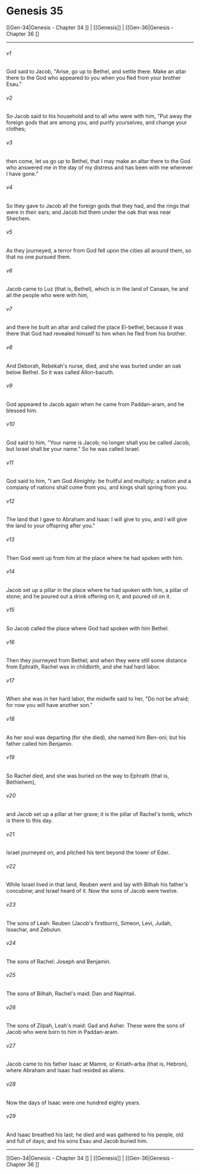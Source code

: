 # Genesis 35

[[Gen-34|Genesis - Chapter 34 ]] | [[Genesis]] | [[Gen-36|Genesis - Chapter 36 ]]
***

###### v1
God said to Jacob, "Arise, go up to Bethel, and settle there. Make an altar there to the God who appeared to you when you fled from your brother Esau."
###### v2
So Jacob said to his household and to all who were with him, "Put away the foreign gods that are among you, and purify yourselves, and change your clothes;
###### v3
then come, let us go up to Bethel, that I may make an altar there to the God who answered me in the day of my distress and has been with me wherever I have gone."
###### v4
So they gave to Jacob all the foreign gods that they had, and the rings that were in their ears; and Jacob hid them under the oak that was near Shechem.
###### v5
As they journeyed, a terror from God fell upon the cities all around them, so that no one pursued them.
###### v6
Jacob came to Luz (that is, Bethel), which is in the land of Canaan, he and all the people who were with him,
###### v7
and there he built an altar and called the place El-bethel, because it was there that God had revealed himself to him when he fled from his brother.
###### v8
And Deborah, Rebekah's nurse, died, and she was buried under an oak below Bethel. So it was called Allon-bacuth.
###### v9
God appeared to Jacob again when he came from Paddan-aram, and he blessed him.
###### v10
God said to him, "Your name is Jacob; no longer shall you be called Jacob, but Israel shall be your name." So he was called Israel.
###### v11
God said to him, "I am God Almighty: be fruitful and multiply; a nation and a company of nations shall come from you, and kings shall spring from you.
###### v12
The land that I gave to Abraham and Isaac I will give to you, and I will give the land to your offspring after you."
###### v13
Then God went up from him at the place where he had spoken with him.
###### v14
Jacob set up a pillar in the place where he had spoken with him, a pillar of stone; and he poured out a drink offering on it, and poured oil on it.
###### v15
So Jacob called the place where God had spoken with him Bethel.
###### v16
Then they journeyed from Bethel; and when they were still some distance from Ephrath, Rachel was in childbirth, and she had hard labor.
###### v17
When she was in her hard labor, the midwife said to her, "Do not be afraid; for now you will have another son."
###### v18
As her soul was departing (for she died), she named him Ben-oni; but his father called him Benjamin.
###### v19
So Rachel died, and she was buried on the way to Ephrath (that is, Bethlehem),
###### v20
and Jacob set up a pillar at her grave; it is the pillar of Rachel's tomb, which is there to this day.
###### v21
Israel journeyed on, and pitched his tent beyond the tower of Eder.
###### v22
While Israel lived in that land, Reuben went and lay with Bilhah his father's concubine; and Israel heard of it. Now the sons of Jacob were twelve.
###### v23
The sons of Leah: Reuben (Jacob's firstborn), Simeon, Levi, Judah, Issachar, and Zebulun.
###### v24
The sons of Rachel: Joseph and Benjamin.
###### v25
The sons of Bilhah, Rachel's maid: Dan and Naphtali.
###### v26
The sons of Zilpah, Leah's maid: Gad and Asher. These were the sons of Jacob who were born to him in Paddan-aram.
###### v27
Jacob came to his father Isaac at Mamre, or Kiriath-arba (that is, Hebron), where Abraham and Isaac had resided as aliens.
###### v28
Now the days of Isaac were one hundred eighty years.
###### v29
And Isaac breathed his last; he died and was gathered to his people, old and full of days; and his sons Esau and Jacob buried him.

***

[[Gen-34|Genesis - Chapter 34 ]] | [[Genesis]] | [[Gen-36|Genesis - Chapter 36 ]]
